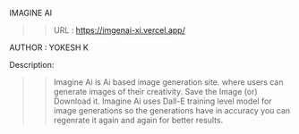 IMAGINE AI
>> URL : https://imgenai-xi.vercel.app/

AUTHOR : YOKESH K 

Description:
>> Imagine Ai is Ai based  image generation site.
>> where users can generate images of their creativity. 
>> Save the Image (or) Download it.
>> Imagine Ai uses Dall-E training level model for 
   image generations so the generations have in accuracy 
   you can regenrate it again and again for better results.
   
   



